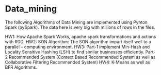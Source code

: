 # Data_mining

The following Algorithms of Data Mining are implemented using Pyhton Spark (pySpark). The data here is very big with millions of rows in the files.

HW1: How Apache Spark Works, apache spark transformations and actions with RDD.
HW2: SON Algorithm: The SON algorithm impart itself well to a parallel – computing environment. 
HW3: 
  Part-1
    implement Min-Hash and Locality Sensitive Hashing (LSH) to find similar businesses efficiently. 
  Part-2
    Recommended System (Context Based Recommended System as well as Collaborative Filtering Recommended System)
HW4: K-Means as well as BFR Algorithms.

